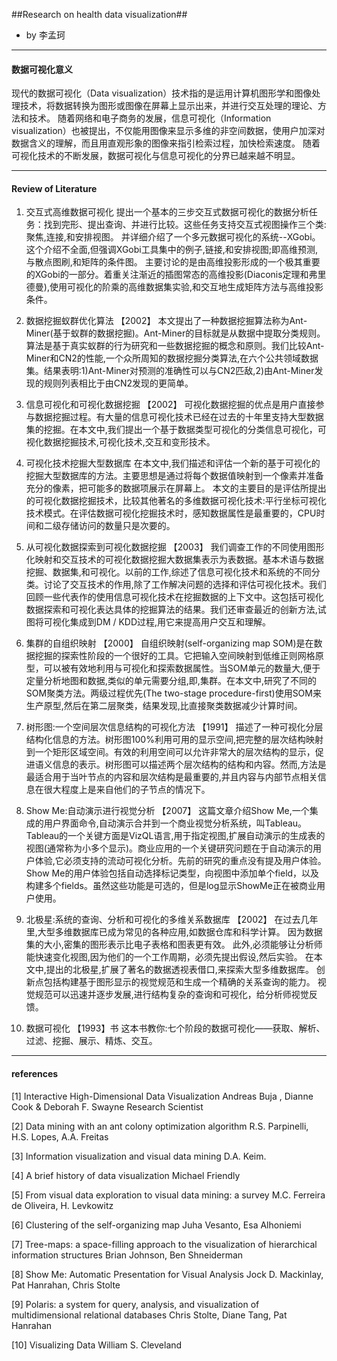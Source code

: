 ##Research on health data visualization##

- by 李孟珂

---
#### 数据可视化意义
现代的数据可视化（Data visualization）技术指的是运用计算机图形学和图像处理技术，将数据转换为图形或图像在屏幕上显示出来，并进行交互处理的理论、方法和技术。
随着网络和电子商务的发展，信息可视化（Information visualization）也被提出，不仅能用图像来显示多维的非空间数据，使用户加深对数据含义的理解，而且用直观形象的图像来指引检索过程，加快检索速度。
随着可视化技术的不断发展，数据可视化与信息可视化的分界已越来越不明显。

---
#### Review of Literature
1. 交互式高维数据可视化
提出一个基本的三步交互式数据可视化的数据分析任务：找到完形、提出查询、并进行比较。这些任务支持交互式视图操作三个类:聚焦,连接,和安排视图。
并详细介绍了一个多元数据可视化的系统--XGobi。这个介绍不全面,但强调XGobi工具集中的例子,链接,和安排视图;即高维预测,与散点图刷,和矩阵的条件图。
主要讨论的是由高维投影形成的一个极其重要的XGobi的一部分。着重关注渐近的插图常态的高维投影(Diaconis定理和弗里德曼),使用可视化的阶乘的高维数据集实验,和交互地生成矩阵方法与高维投影条件。

2. 数据挖掘蚁群优化算法 【2002】
本文提出了一种数据挖掘算法称为Ant-Miner(基于蚁群的数据挖掘)。Ant-Miner的目标就是从数据中提取分类规则。算法是基于真实蚁群的行为研究和一些数据挖掘的概念和原则。我们比较Ant-Miner和CN2的性能,一个众所周知的数据挖掘分类算法,在六个公共领域数据集。结果表明:1)Ant-Miner对预测的准确性可以与CN2匹敌,2)由Ant-Miner发现的规则列表相比于由CN2发现的更简单。

3. 信息可视化和可视化数据挖掘 【2002】
可视化数据挖掘的优点是用户直接参与数据挖掘过程。有大量的信息可视化技术已经在过去的十年里支持大型数据集的挖掘。在本文中,我们提出一个基于数据类型可视化的分类信息可视化，可视化数据挖掘技术,可视化技术,交互和变形技术。

4. 可视化技术挖掘大型数据库
在本文中,我们描述和评估一个新的基于可视化的挖掘大型数据库的方法。主要思想是通过将每个数据值映射到一个像素并准备充分的像素，把可能多的数据项展示在屏幕上。
本文的主要目的是评估所提出的可视化数据挖掘技术，比较其他著名的多维数据可视化技术:平行坐标可视化技术模式。在评估数据可视化挖掘技术时，感知数据属性是最重要的，CPU时间和二级存储访问的数量只是次要的。

5. 从可视化数据探索到可视化数据挖掘 【2003】
我们调查工作的不同使用图形化映射和交互技术的可视化数据挖掘大数据集表示为表数据。基本术语与数据挖掘、数据集,和可视化。以前的工作,综述了信息可视化技术和系统的不同分类。讨论了交互技术的作用,除了工作解决问题的选择和评估可视化技术。我们回顾一些代表作的使用信息可视化技术在挖掘数据的上下文中。这包括可视化数据探索和可视化表达具体的挖掘算法的结果。我们还审查最近的创新方法,试图将可视化集成到DM / KDD过程,用它来提高用户交互和理解。

6. 集群的自组织映射 【2000】
自组织映射(self-organizing map SOM)是在数据挖掘的探索性阶段的一个很好的工具。它把输入空间映射到低维正则网格原型，可以被有效地利用与可视化和探索数据属性。当SOM单元的数量大,便于定量分析地图和数据,类似的单元需要分组,即,集群。在本文中,研究了不同的SOM聚类方法。两级过程优先(The two-stage procedure-first)使用SOM来生产原型,然后在第二层聚类，结果发现,比直接聚类数据减少计算时间。

7. 树形图:一个空间层次信息结构的可视化方法 【1991】
描述了一种可视化分层结构化信息的方法。树形图100%利用可用的显示空间,把完整的层次结构映射到一个矩形区域空间。有效的利用空间可以允许非常大的层次结构的显示，促进语义信息的表示。树形图可以描述两个层次结构的结构和内容。然而,方法是最适合用于当叶节点的内容和层次结构是最重要的,并且内容与内部节点相关信息在很大程度上是来自他们的子节点的情况下。

8. Show Me:自动演示进行视觉分析 【2007】
这篇文章介绍Show Me,一个集成的用户界面命令,自动演示合并到一个商业视觉分析系统，叫Tableau。Tableau的一个关键方面是VizQL语言,用于指定视图,扩展自动演示的生成表的视图(通常称为小多个显示)。商业应用的一个关键研究问题在于自动演示的用户体验,它必须支持的流动可视化分析。先前的研究的重点没有提及用户体验。Show Me的用户体验包括自动选择标记类型，向视图中添加单个field，以及构建多个fields。虽然这些功能是可选的，但是log显示ShowMe正在被商业用户使用。

9. 北极星:系统的查询、分析和可视化的多维关系数据库 【2002】
在过去几年里,大型多维数据库已成为常见的各种应用,如数据仓库和科学计算。
因为数据集的大小,密集的图形表示比电子表格和图表更有效。
此外,必须能够让分析师能快速变化视图,因为他们的一个工作周期，必须先提出假设,然后实验。
在本文中,提出的北极星,扩展了著名的数据透视表借口,来探索大型多维数据库。
创新点包括构建基于图形显示的视觉规范和生成一个精确的关系查询的能力。
视觉规范可以迅速并逐步发展,进行结构复杂的查询和可视化，给分析师视觉反馈。

10. 数据可视化 【1993】书
这本书教你:七个阶段的数据可视化——获取、解析、过滤、挖掘、展示、精炼、交互。
---
#### references

[1] Interactive High-Dimensional Data Visualization
Andreas Buja , Dianne Cook & Deborah F. Swayne Research Scientist 

[2] Data mining with an ant colony optimization algorithm
R.S. Parpinelli, H.S. Lopes, A.A. Freitas

[3] Information visualization and visual data mining
D.A. Keim. 

[4] A brief history of data visualization
Michael Friendly

[5] From visual data exploration to visual data mining: a survey
M.C. Ferreira de Oliveira, H. Levkowitz

[6] Clustering of the self-organizing map
 Juha Vesanto, Esa Alhoniemi
 
[7] Tree-maps: a space-filling approach to the visualization of hierarchical information structures
 Brian Johnson, Ben Shneiderman
 
[8] Show Me: Automatic Presentation for Visual Analysis
 Jock D. Mackinlay, Pat Hanrahan, Chris Stolte
 
[9] Polaris: a system for query, analysis, and visualization of multidimensional relational databases
 Chris Stolte, Diane Tang, Pat Hanrahan

[10] Visualizing Data
William S. Cleveland
